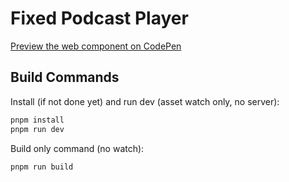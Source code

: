 # Fixed Podcast Player
[Preview the web component on CodePen](https://codepen.io/nonsalant/full/pvoyRmZ)

## Build Commands

Install (if not done yet) and run dev (asset watch only, no server):
```bash
pnpm install
pnpm run dev
```

Build only command (no watch):
```bash
pnpm run build
```